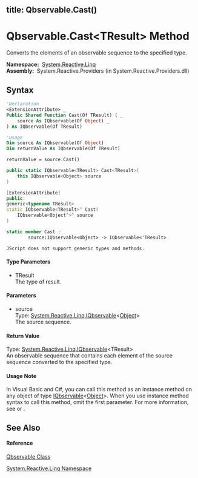 title: Qbservable.Cast<TResult>()
---
# Qbservable.Cast\<TResult\> Method

Converts the elements of an observable sequence to the specified type.

**Namespace:**  [System.Reactive.Linq](System.Reactive.Linq\System.Reactive.Linq.md)  
**Assembly:**  System.Reactive.Providers (in System.Reactive.Providers.dll)

## Syntax

```vb
'Declaration
<ExtensionAttribute> _
Public Shared Function Cast(Of TResult) ( _
    source As IQbservable(Of Object) _
) As IQbservable(Of TResult)
```

```vb
'Usage
Dim source As IQbservable(Of Object)
Dim returnValue As IQbservable(Of TResult)

returnValue = source.Cast()
```

```csharp
public static IQbservable<TResult> Cast<TResult>(
    this IQbservable<Object> source
)
```

```c++
[ExtensionAttribute]
public:
generic<typename TResult>
static IQbservable<TResult>^ Cast(
    IQbservable<Object^>^ source
)
```

```fsharp
static member Cast : 
        source:IQbservable<Object> -> IQbservable<'TResult> 
```

```jscript
JScript does not support generic types and methods.
```

#### Type Parameters

- TResult  
  The type of result.

#### Parameters

- source  
  Type: [System.Reactive.Linq.IQbservable](IQbservable\IQbservable(TSource).md)\<[Object](https://msdn.microsoft.com/en-us/library/e5kfa45b)\>  
  The source sequence.

#### Return Value

Type: [System.Reactive.Linq.IQbservable](IQbservable\IQbservable(TSource).md)\<TResult\>  
An observable sequence that contains each element of the source sequence converted to the specified type.

#### Usage Note

In Visual Basic and C\#, you can call this method as an instance method on any object of type [IQbservable](IQbservable\IQbservable(TSource).md)\<[Object](https://msdn.microsoft.com/en-us/library/e5kfa45b)\>. When you use instance method syntax to call this method, omit the first parameter. For more information, see [](https://msdn.microsoft.com/en-us/library/Bb384936) or [](https://msdn.microsoft.com/en-us/library/Bb383977).

## See Also

#### Reference

[Qbservable Class](Qbservable\Qbservable.md)

[System.Reactive.Linq Namespace](System.Reactive.Linq\System.Reactive.Linq.md)








